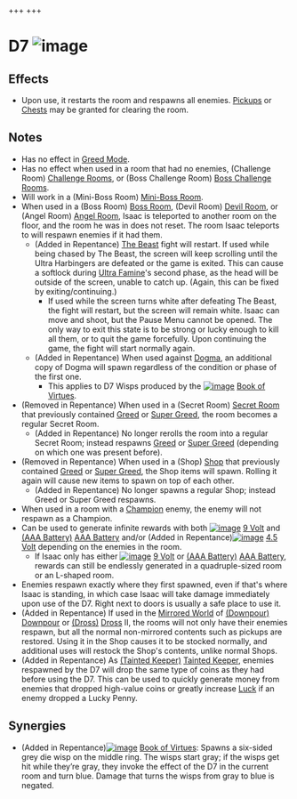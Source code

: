 +++
+++

 # D7 ![image](/image/D7.png) 

Effects
---------


* Upon use, it restarts the room and respawns all enemies. [Pickups](/wiki/Pickups "Pickups") or [Chests](/wiki/Chests "Chests") may be granted for clearing the room.


Notes
-------


* Has no effect in [Greed Mode](/wiki/Greed_Mode "Greed Mode").
* Has no effect when used in a room that had no enemies, (Challenge Room) [Challenge Rooms](/wiki/Challenge_Room "Challenge Room"), or (Boss Challenge Room) [Boss Challenge Rooms](/wiki/Boss_Challenge_Room "Boss Challenge Room").
* Will work in a (Mini-Boss Room) [Mini-Boss Room](/wiki/Mini-Boss_Room "Mini-Boss Room").
* When used in a (Boss Room) [Boss Room](/wiki/Boss_Room "Boss Room"), (Devil Room) [Devil Room](/wiki/Devil_Room "Devil Room"), or (Angel Room) [Angel Room](/wiki/Angel_Room "Angel Room"), Isaac is teleported to another room on the floor, and the room he was in does not reset. The room Isaac teleports to will respawn enemies if it had them.
	+ (Added in Repentance) [The Beast](/wiki/The_Beast "The Beast") fight will restart. If used while being chased by The Beast, the screen will keep scrolling until the Ultra Harbingers are defeated or the game is exited. This can cause a softlock during [Ultra Famine](/wiki/Ultra_Famine "Ultra Famine")'s second phase, as the head will be outside of the screen, unable to catch up. (Again, this can be fixed by exiting/continuing.)
		- If used while the screen turns white after defeating The Beast, the fight will restart, but the screen will remain white. Isaac can move and shoot, but the Pause Menu cannot be opened. The only way to exit this state is to be strong or lucky enough to kill all them, or to quit the game forcefully. Upon continuing the game, the fight will start normally again.
	+ (Added in Repentance) When used against [Dogma](/wiki/Dogma "Dogma"), an additional copy of Dogma will spawn regardless of the condition or phase of the first one.
		- This applies to D7 Wisps produced by the [![image](/image/Book_of_Virtues.png)](/wiki/Book_of_Virtues "Book of Virtues") [Book of Virtues](/wiki/Book_of_Virtues "Book of Virtues").
* (Removed in Repentance) When used in a (Secret Room) [Secret Room](/wiki/Secret_Room "Secret Room") that previously contained [Greed](/wiki/Greed "Greed") or [Super Greed](/wiki/Super_Greed "Super Greed"), the room becomes a regular Secret Room.
	+ (Added in Repentance) No longer rerolls the room into a regular Secret Room; instead respawns [Greed](/wiki/Greed "Greed") or [Super Greed](/wiki/Super_Greed "Super Greed") (depending on which one was present before).
* (Removed in Repentance) When used in a (Shop) [Shop](/wiki/Shop "Shop") that previously contained [Greed](/wiki/Greed "Greed") or [Super Greed](/wiki/Super_Greed "Super Greed"), the Shop items will spawn. Rolling it again will cause new items to spawn on top of each other.
	+ (Added in Repentance) No longer spawns a regular Shop; instead Greed or Super Greed respawns.
* When used in a room with a [Champion](/wiki/Champion "Champion") enemy, the enemy will not respawn as a Champion.
* Can be used to generate infinite rewards with both [![image](/image/9_Volt.png)](/wiki/9_Volt "9 Volt") [9 Volt](/wiki/9_Volt "9 Volt") and [(AAA Battery)](/wiki/AAA_Battery "AAA Battery") [AAA Battery](/wiki/AAA_Battery "AAA Battery") and/or (Added in Repentance)[![image](/image/4.5_Volt.png)](/wiki/4.5_Volt "4.5 Volt") [4.5 Volt](/wiki/4.5_Volt "4.5 Volt") depending on the enemies in the room.
	+ If Isaac only has either [![image](/image/9_Volt.png)](/wiki/9_Volt "9 Volt") [9 Volt](/wiki/9_Volt "9 Volt") or [(AAA Battery)](/wiki/AAA_Battery "AAA Battery") [AAA Battery](/wiki/AAA_Battery "AAA Battery"), rewards can still be endlessly generated in a quadruple-sized room or an L-shaped room.
* Enemies respawn exactly where they first spawned, even if that's where Isaac is standing, in which case Isaac will take damage immediately upon use of the D7. Right next to doors is usually a safe place to use it.
* (Added in Repentance) If used in the [Mirrored World](/wiki/Mirrored_World "Mirrored World") of [(Downpour)](/wiki/Downpour "Downpour") [Downpour](/wiki/Downpour "Downpour") or [(Dross)](/wiki/Dross "Dross") [Dross](/wiki/Dross "Dross") II, the rooms will not only have their enemies respawn, but all the normal non-mirrored contents such as pickups are restored. Using it in the Shop causes it to be stocked normally, and additional uses will restock the Shop's contents, unlike normal Shops.
* (Added in Repentance) As  [(Tainted Keeper)](/wiki/Tainted_Keeper "Tainted Keeper") [Tainted Keeper](/wiki/Tainted_Keeper "Tainted Keeper"), enemies respawned by the D7 will drop the same type of coins as they had before using the D7. This can be used to quickly generate money from enemies that dropped high-value coins or greatly increase [Luck](/wiki/Luck "Luck") if an enemy dropped a Lucky Penny.


Synergies
-----------


* (Added in Repentance)[![image](/image/Book_of_Virtues.png)](/wiki/Book_of_Virtues "Book of Virtues") [Book of Virtues](/wiki/Book_of_Virtues "Book of Virtues"): Spawns a six-sided grey die wisp on the middle ring. The wisps start gray; if the wisps get hit while they’re gray, they invoke the effect of the D7 in the current room and turn blue. Damage that turns the wisps from gray to blue is negated.


